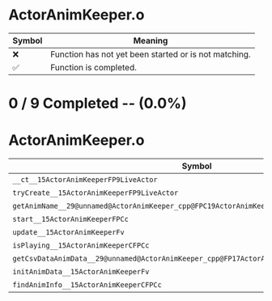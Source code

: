# ActorAnimKeeper.o
| Symbol | Meaning 
| ------------- | ------------- 
| :x: | Function has not yet been started or is not matching. 
| :white_check_mark: | Function is completed. 


# 0 / 9 Completed -- (0.0%)
# ActorAnimKeeper.o
| Symbol | Decompiled? |
| ------------- | ------------- |
| `__ct__15ActorAnimKeeperFP9LiveActor` | :x: |
| `tryCreate__15ActorAnimKeeperFP9LiveActor` | :x: |
| `getAnimName__29@unnamed@ActorAnimKeeper_cpp@FPC19ActorAnimKeeperInfoRC17ActorAnimDataInfo` | :x: |
| `start__15ActorAnimKeeperFPCc` | :x: |
| `update__15ActorAnimKeeperFv` | :x: |
| `isPlaying__15ActorAnimKeeperCFPCc` | :x: |
| `getCsvDataAnimData__29@unnamed@ActorAnimKeeper_cpp@FP17ActorAnimDataInfoPCcP8JMapInfol` | :x: |
| `initAnimData__15ActorAnimKeeperFv` | :x: |
| `findAnimInfo__15ActorAnimKeeperCFPCc` | :x: |
